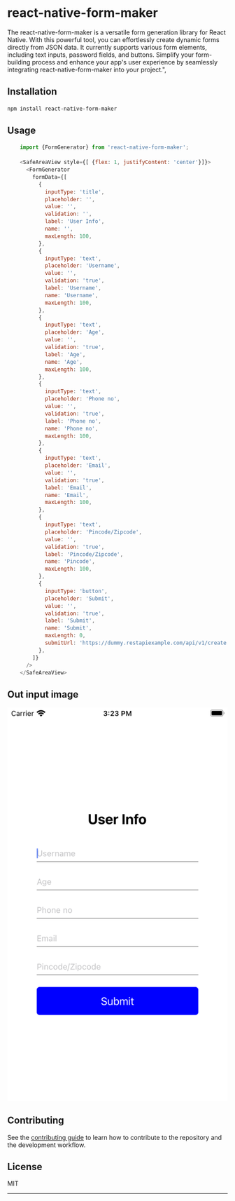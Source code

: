 # react-native-form-maker

The react-native-form-maker is a versatile form generation library for React Native. With this powerful tool, you can effortlessly create dynamic forms directly from JSON data. It currently supports various form elements, including text inputs, password fields, and buttons. Simplify your form-building process and enhance your app's user experience by seamlessly integrating react-native-form-maker into your project.",

## Installation

```sh
npm install react-native-form-maker
```

## Usage

```js
    import {FormGenerator} from 'react-native-form-maker';

    <SafeAreaView style={[ {flex: 1, justifyContent: 'center'}]}>
      <FormGenerator
        formData={[
          {
            inputType: 'title',
            placeholder: '',
            value: '',
            validation: '',
            label: 'User Info',
            name: '',
            maxLength: 100,
          },
          {
            inputType: 'text',
            placeholder: 'Username',
            value: '',
            validation: 'true',
            label: 'Username',
            name: 'Username',
            maxLength: 100,
          },
          {
            inputType: 'text',
            placeholder: 'Age',
            value: '',
            validation: 'true',
            label: 'Age',
            name: 'Age',
            maxLength: 100,
          },
          {
            inputType: 'text',
            placeholder: 'Phone no',
            value: '',
            validation: 'true',
            label: 'Phone no',
            name: 'Phone no',
            maxLength: 100,
          },
          {
            inputType: 'text',
            placeholder: 'Email',
            value: '',
            validation: 'true',
            label: 'Email',
            name: 'Email',
            maxLength: 100,
          },
          {
            inputType: 'text',
            placeholder: 'Pincode/Zipcode',
            value: '',
            validation: 'true',
            label: 'Pincode/Zipcode',
            name: 'Pincode',
            maxLength: 100,
          },
          {
            inputType: 'button',
            placeholder: 'Submit',
            value: '',
            validation: 'true',
            label: 'Submit',
            name: 'Submit',
            maxLength: 0,
            submitUrl: 'https://dummy.restapiexample.com/api/v1/create',
          },
        ]}
      />
    </SafeAreaView>

```
## Out input image

![Output](https://raw.githubusercontent.com/padam-suresh/public-images/main/img.png)

## Contributing

See the [contributing guide](CONTRIBUTING.md) to learn how to contribute to the repository and the development workflow.

## License

MIT

---